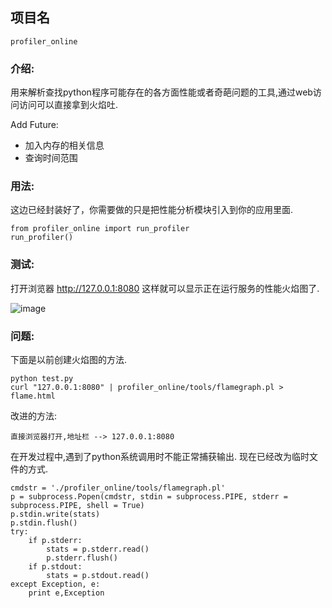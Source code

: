 ## 项目名

`profiler_online`

### 介绍:
用来解析查找python程序可能存在的各方面性能或者奇葩问题的工具,通过web访问访问可以直接拿到火焰吐.

Add Future:

* 加入内存的相关信息
* 查询时间范围

### 用法:

这边已经封装好了，你需要做的只是把性能分析模块引入到你的应用里面.

```
from profiler_online import run_profiler
run_profiler()
```

### 测试:

打开浏览器 http://127.0.0.1:8080  这样就可以显示正在运行服务的性能火焰图了.

![image](https://github.com/rfyiamcool/profiler_online/raw/master/img/demo.png)

### 问题:

下面是以前创建火焰图的方法.

```
python test.py
curl "127.0.0.1:8080" | profiler_online/tools/flamegraph.pl > flame.html
```

改进的方法:
```
直接浏览器打开,地址栏 --> 127.0.0.1:8080
```

在开发过程中,遇到了python系统调用时不能正常捕获输出. 现在已经改为临时文件的方式.
```
cmdstr = './profiler_online/tools/flamegraph.pl'
p = subprocess.Popen(cmdstr, stdin = subprocess.PIPE, stderr = subprocess.PIPE, shell = True)
p.stdin.write(stats)
p.stdin.flush()
try:
    if p.stderr:
        stats = p.stderr.read()
        p.stderr.flush()
    if p.stdout:
        stats = p.stdout.read()
except Exception, e:
    print e,Exception
```


